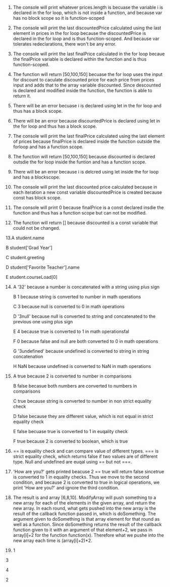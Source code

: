 1. The console will print whatever prices.length is becuase the variable i is declared in the for loop, which is not inside a function, and because var has no block scope so it is function-scoped 

2. The console will print the last discountedPrice calculated using the last element in prices in the for loop because the discountedPrice is declared in the for loop and is thus function-scoped. And because var tolerates redeclarations, there won't be any error.

3. The console will print the last finalPrice calculated in the for loop becaue the finalPrice variable is declared within the function and is thus function-scoped. 

4. The function will return [50,100,150] becuase the for loop uses the input for discount to caculate discounted price for each price from prices input and adds that to the array variable discounted. Since descounted is declared and modified inside the function, the function is able to return it. 

5. There will be an error becuase i is declared using let in the for loop and thus has a block scope.

6. There will be an error because discountedPrice is declared using let in the for loop and thus has a block scope.

7. The console will print the last finalPrice calculated using the last element of prices because finalPrice is declared inside the function outside the forloop and has a function scope.

8. The function will return [50,100,150] because discounted is declared outsdie the for loop inside the funtion and has a function scope. 

9. There will be an error because i is delcred using let inside the for loop and has a blockscope.

10. The console will print the last discounted price calculated because in each iteration a new const variable discountedPrice is created because const has block scope. 

11. The console will print 0 because finalPrice is a const declared insdie the function and thus has a function scope but can not be modified.

12. The function will return [] because discounted is a const variable that could not be changed. 

13.A student.name

   B student['Grad Year']
   
   C student.greeting
   
   D student['Favorite Teacher'].name
   
   E student.courseLoad[0]

14. A '32' because a number is concatenated with a string using plus sign 

    B 1 because string is converted to number in math operations
    
    C 3 because null is converted to 0 in math operations
    
    D '3null' because null is converted to string and concatenated to the previous one using plus sign
    
    E 4 because true is converted to 1 in math operationsfal
    
    F 0 because false and null are both converted to 0 in math operations
    
    G '3undefined' because undefined is converted to string in string concatenation
    
    H NaN because undefined is converted to NaN in math operations
 
 15. A true because 2 is converted to number in comparisons
 
     B false becasue both numbers are converted to numbers in comparisons 
     
     C true because string is converted to number in non strict equality check
     
     D false because they are different value, which is not equal in strict equality check
     
     E false becuase true is converted to 1 in euqality check
     
     F true because 2 is converted to boolean, which is true

16. == is equality check and can compare value of different types. === is strict equality check, which returns false if two values are of different type. Null and undefined are euqal using == but not ===.

17. 'How are you?' gets printed beacuse 2 == true will return false sincetrue is converted to 1 in equality checks. Thus we move to the second condition, and because 2 is converted to true in logical operations, we print 'How are you?' and ignore the third condition.

19. The result is and array [6,8,10]. ModifyArray will push something to a new array for each of the elements in the given array, and return the new array. In each round, what gets pushed into the new array is the result of the callback function passed in, which is doSomething. The argument given to doSomething is that array element for that round as well as a function. Since doSomething returns the result of the callback function given to it with an argument of that element+2, we pass in array[i]+2 for the function function(x). Therefore what we pushe into the new array each time is (array[i]+2)*2.

21. 1

3

4

2







